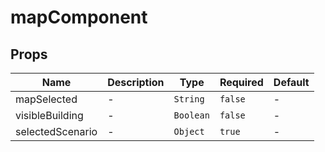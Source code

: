 # mapComponent

## Props

<!-- @vuese:mapComponent:props:start -->
|Name|Description|Type|Required|Default|
|---|---|---|---|---|
|mapSelected|-|`String`|`false`|-|
|visibleBuilding|-|`Boolean`|`false`|-|
|selectedScenario|-|`Object`|`true`|-|

<!-- @vuese:mapComponent:props:end -->


